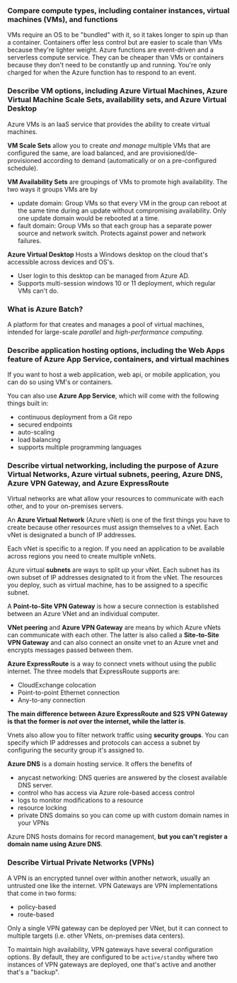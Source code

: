 ### Compare compute types, including container instances, virtual machines (VMs), and functions
VMs require an OS to be "bundled" with it, so it takes longer to spin up than a container. Containers offer less control but are easier to scale than VMs because they're lighter weight. Azure functions are event-driven and a serverless compute service. They can be cheaper than VMs or containers because they don't need to be constantly up and running. You're only charged for when the Azure function has to respond to an event.  

### Describe VM options, including Azure Virtual Machines, Azure Virtual Machine Scale Sets, availability sets, and Azure Virtual Desktop

Azure VMs is an IaaS service that provides the ability to create virtual machines. 

**VM Scale Sets** allow you to create _and manage_ multiple VMs that are configured the same, are load balanced, and are provisioned/de-provisioned according to demand (automatically or on a pre-configured schedule). 

**VM Availability Sets** are groupings of VMs to promote high availability. The two ways it groups VMs are by 
- update domain: Group VMs so that every VM in the group can reboot at the same time during an update without compromising availability. Only one update domain would be rebooted at a time.  
- fault domain: Group VMs so that each group has a separate power source and network switch. Protects against power and network failures.

**Azure Virtual Desktop** 
Hosts a Windows desktop on the cloud that's accessible across devices and OS's.  

- User login to this desktop can be managed from Azure AD.
- Supports multi-session windows 10 or 11 deployment, which regular VMs can't do.

### What is Azure Batch? 
A platform for that creates and manages a pool of virtual machines, intended for large-scale _parallel_ and _high-performance computing_.
  

### Describe application hosting options, including the Web Apps feature of Azure App Service, containers, and virtual machines
If you want to host a web application, web api, or mobile application, you can do so using VM's or containers.  

You can also use **Azure App Service**, which will come with the following things built in:
- continuous deployment from a Git repo
- secured endpoints
- auto-scaling
- load balancing
- supports multiple programming languages

### Describe virtual networking, including the purpose of Azure Virtual Networks, Azure virtual subnets, peering, Azure DNS, Azure VPN Gateway, and Azure ExpressRoute
Virtual networks are what allow your resources to communicate with each other, and to your on-premises servers.  

An **Azure Virtual Network** (Azure vNet) is one of the first things you have to create because other resources must assign themselves to a vNet. Each vNet is designated a bunch of IP addresses. 

Each vNet is specific to a region. If you need an application to be available across regions you need to create multiple vnNets.  

Azure virtual **subnets** are ways to split up your vNet. Each subnet has its own subset of IP addresses designated to it from the vNet. The resources you deploy, such as virtual machine, has to be assigned to a specific subnet.  

A **Point-to-Site VPN Gateway** is how a secure connection is established between an Azure VNet and an individual computer.  

**VNet peering** and **Azure VPN Gateway** are means by which Azure vNets can communicate with each other. The latter is also called a **Site-to-Site VPN Gateway** and can also connect an onsite vnet to an Azure vnet and encrypts messages passed between them.  

**Azure ExpressRoute** is a way to connect vnets without using the public internet. The three models that ExpressRoute supports are:  
- CloudExchange colocation
- Point-to-point Ethernet connection 
- Any-to-any connection

**The main difference between Azure ExpressRoute and S2S VPN Gateway is that the former is _not_ over the internet, while the latter is**.

Vnets also allow you to filter network traffic using **security groups**. You can specify which IP addresses and protocols can access a subnet by configuring the security group it's assigned to.  

**Azure DNS** is a domain hosting service. It offers the benefits of 
- anycast networking: DNS queries are answered by the closest available DNS server.
- control who has access via Azure role-based access control
- logs to monitor modifications to a resource
- resource locking
- private DNS domains so you can come up with custom domain names in your VPNs

Azure DNS hosts domains for record management, **but you can't register a domain name using Azure DNS**. 

### Describe Virtual Private Networks (VPNs)
A VPN is an encrypted tunnel over within another network, usually an untrusted one like the internet. VPN Gateways are VPN implementations that come in two forms:
- policy-based
- route-based

Only a single VPN gateway can be deployed per VNet, but it can connect to multiple targets (i.e. other VNets, on-premises data centers).  

To maintain high availability, VPN gateways have several configuration options. By default, they are configured to be `active/standby` where two instances of VPN gateways are deployed, one that's active and another that's a "backup".

